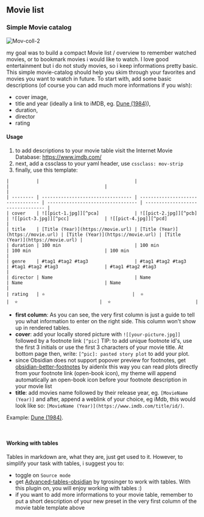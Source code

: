 ## Movie list

### Simple Movie catalog

![Mov-coll-2](https://user-images.githubusercontent.com/48620536/225926038-afdc2964-60b9-4afd-9472-0f1057d99a49.png)

my goal was to build a compact Movie list / overview to remember watched movies, or to bookmark movies i would like to watch. I love good entertainment but i do not study movies, so i keep informations pretty basic. This simple movie-catalog should help you skim through your favorites and movies you want to watch in future. To start with, add some basic descriptions (of course you can add much more informations if you wish):

- cover image,
- title and year (ideally a link to iMDB, eg. [Dune (1984)](https://www.imdb.com/title/tt0087182/)),
- duration,
- director
- rating

#### Usage
1) to add descriptions to your movie table visit the Internet Movie Database: https://www.imdb.com/ 
2) next, add a cssclass to your yaml header, use `cssclass: mov-strip`
3) finally, use this template:

```
|          |                                   |                                   |                                   |                                   |
| -------- | --------------------------------- | --------------------------------- | --------------------------------- | --------------------------------- |
| cover    | ![[pict-1.jpg]][^pca]             | ![[pict-2.jpg]][^pcb]             | ![[pict-3.jpg]][^pcc]             | ![[pict-4.jpg]][^pcd]             |
| title    | [Title (Year)](https://movie.url) | [Title (Year)](https://movie.url) | [Title (Year)](https://movie.url) | [Title (Year)](https://movie.url) |
| duration | 100 min                           | 100 min                           | 100 min                           | 100 min                           |
| genre    | #tag1 #tag2 #tag3                 | #tag1 #tag2 #tag3                 | #tag1 #tag2 #tag3                 | #tag1 #tag2 #tag3                 |
| director | Name                              | Name                              | Name                              | Name                              |
| rating   | ⭐️                                |  ⭐️                               |  ⭐️                              |  ⭐️                               |
```

- **first column**: As you can see, the very first column is just a guide to tell you what information to enter on the right side. This column won't show up in rendered tables. 
- **cover**: add your locally stored picture with `![[your-picture.jpg]]` followed by a footnote link `[^pic]` TIP: to add unique footnote id's, use the first 3 initials or use the first 3 characters of your movie title. At bottom page then, write:  `[^pic]: pasted story plot` to add your plot.
- since Obsidian does not support popover preview for footnotes, get [obsidian-better-footnotes](https://github.com/jancbeck/obsidian-better-footnotes) by aidenlx this way you can read plots directly from your footnote link (open-book icon), my theme will append automatically an open-book icon before your footnote description in your movie list 
- **title**: add movies name followed by their release year, eg. `[MovieName (Year)]` and after, append a weblink of your choice, eg iMdb, this would look like so: `[MovieName (Year)](https://www.imdb.com/title/id/)`. 

Example: [Dune (1984)](https://www.imdb.com/title/tt0087182/). 

<br>

#### Working with tables

Tables in markdown are, what they are, just get used to it.
However, to simplify your task with tables, i suggest you to:
- toggle on `Source mode`
- get [Advanced-tables-obsidian](https://github.com/tgrosinger/advanced-tables-obsidian) by tgrosinger to work with tables. With this plugin on, you will enjoy working with tables :)
- if you want to add more informations to your movie table, remember to put a short description of your new preset in the very first column of the movie table template above